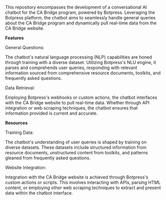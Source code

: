 This repository encompasses the development of a conversational AI chatbot for the CA Bridge program, powered by Botpress. Leveraging the Botpress platform, the chatbot aims to seamlessly handle general queries about the CA Bridge program and dynamically pull real-time data from the CA Bridge website.

**Features**

General Questions:

The chatbot's natural language processing (NLP) capabilities are honed through training with a diverse dataset. Utilizing Botpress's NLU engine, it parses and comprehends user queries, responding with relevant information sourced from comprehensive resource documents, toolkits, and frequently asked questions.

Data Retrieval:

Employing Botpress's webhooks or custom actions, the chatbot interfaces with the CA Bridge website to pull real-time data. Whether through API integration or web scraping techniques, the chatbot ensures that information provided is current and accurate.

**Resources**

Training Data:

The chatbot's understanding of user queries is shaped by training on diverse datasets. These datasets include structured information from resource documents, unstructured content from toolkits, and patterns gleaned from frequently asked questions.

Website Integration:

Integration with the CA Bridge website is achieved through Botpress's custom actions or scripts. This involves interacting with APIs, parsing HTML content, or employing other web scraping techniques to extract and present data within the chatbot interface.
